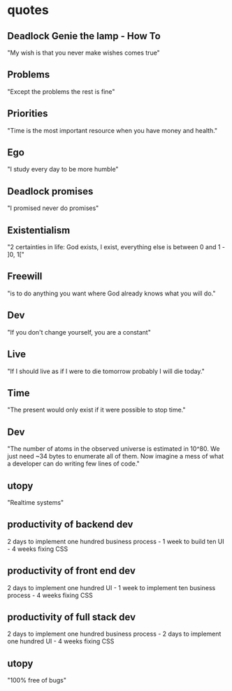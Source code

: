 # quotes

## Deadlock Genie the lamp - How To

"My wish is that you never make wishes comes true"

## Problems

"Except the problems the rest is fine"

## Priorities

"Time is the most important resource when you have money and health."

## Ego

"I study every day to be more humble"

## Deadlock promises

"I promised never do promises"

## Existentialism

"2 certainties in life: God exists, I exist, everything else is between 0 and 1 - ]0, 1["

## Freewill

"is to do anything you want where God already knows what you will do."

## Dev

"If you don't change yourself, you are a constant"

## Live

"If I should live as if I were to die tomorrow probably I will die today."

## Time

"The present would only exist if it were possible to stop time."

## Dev 

"The number of atoms in the observed universe is estimated in 10^80. We just need ~34 bytes to enumerate all of them. Now imagine a mess of what a developer can do writing few lines of code."

## utopy

"Realtime systems"

## productivity of backend dev

2 days to implement one hundred business process - 1 week to build ten UI - 4 weeks fixing CSS

## productivity of front end dev

2 days to implement one hundred UI - 1 week to implement ten business process - 4 weeks fixing CSS

## productivity of full stack dev

2 days to implement one hundred business process - 2 days to implement one hundred UI - 4 weeks fixing CSS

## utopy

"100% free of bugs"













